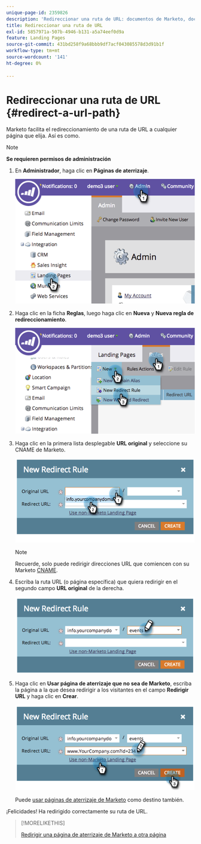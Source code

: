 ```yaml
---
unique-page-id: 2359826
description: 'Redireccionar una ruta de URL: documentos de Marketo, documentación del producto'
title: Redireccionar una ruta de URL
exl-id: 5857971a-507b-4946-b131-a5a74eef0d9a
feature: Landing Pages
source-git-commit: 431bd258f9a68bbb9df7acf043085578d3d91b1f
workflow-type: tm+mt
source-wordcount: '141'
ht-degree: 0%

---
```


# Redireccionar una ruta de URL {#redirect-a-url-path}

Marketo facilita el redireccionamiento de una ruta de URL a cualquier página que elija. Así es como.

>[!NOTE]
>
>**Se requieren permisos de administración**

1. En **Administrador**, haga clic en **Páginas de aterrizaje**.

   ![](assets/image2014-9-18-13-3a43-3a29.png)

1. Haga clic en la ficha **Reglas**, luego haga clic en **Nueva** y **Nueva regla de redireccionamiento**.

   ![](assets/image2014-9-18-13-3a43-3a40.png)

1. Haga clic en la primera lista desplegable **URL original** y seleccione su CNAME de Marketo.

   ![](assets/image2014-9-18-13-3a43-3a49.png)

   >[!NOTE]
   >
   >Recuerde, solo puede redirigir direcciones URL que comiencen con su Marketo [CNAME](/help/marketo/product-docs/demand-generation/landing-pages/landing-page-actions/customize-your-landing-page-urls-with-a-cname.md).

1. Escriba la ruta URL (o página específica) que quiera redirigir en el segundo campo **URL original** de la derecha.

   ![](assets/image2014-9-18-13-3a43-3a59.png)

1. Haga clic en **Usar página de aterrizaje que no sea de Marketo**, escriba la página a la que desea redirigir a los visitantes en el campo **Redirigir URL** y haga clic en **Crear**.

   ![](assets/image2014-9-18-13-3a44-3a7.png)

   Puede [usar páginas de aterrizaje de Marketo](/help/marketo/product-docs/demand-generation/landing-pages/landing-page-actions/redirect-a-marketo-landing-page-to-another-page.md) como destino también.

¡Felicidades! Ha redirigido correctamente su ruta de URL.

>[!MORELIKETHIS]
>
>[Redirigir una página de aterrizaje de Marketo a otra página](/help/marketo/product-docs/demand-generation/landing-pages/landing-page-actions/redirect-a-marketo-landing-page-to-another-page.md)

